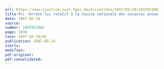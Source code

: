 ```yaml
---
url: https://www.ejustice.just.fgov.be/eli/arrete/1947/02/18/1947021801/justel
title-fr: "Arrêté-loi relatif à la Caisse nationale des vacances annuelles"
date: 1947-02-18
source:
number: 1947021801
page: 1936
case: 1947-02-18/01
publication: 1947-02-24
starts:
modifies:
pdf-original:
pdf-consolidated:
---
```


